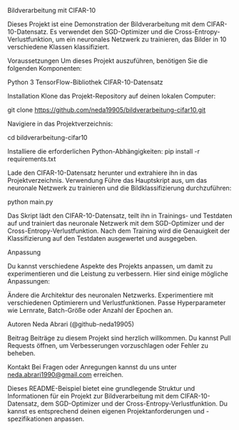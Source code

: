 Bildverarbeitung mit CIFAR-10

Dieses Projekt ist eine Demonstration der Bildverarbeitung mit dem CIFAR-10-Datensatz. Es verwendet den SGD-Optimizer und die Cross-Entropy-Verlustfunktion, um ein neuronales Netzwerk zu trainieren, das Bilder in 10 verschiedene Klassen klassifiziert.

Voraussetzungen
Um dieses Projekt auszuführen, benötigen Sie die folgenden Komponenten:

Python 3
TensorFlow-Bibliothek
CIFAR-10-Datensatz

Installation
Klone das Projekt-Repository auf deinen lokalen Computer:

git clone https://github.com/neda19905/bildverarbeitung-cifar10.git

Navigiere in das Projektverzeichnis:

cd bildverarbeitung-cifar10

Installiere die erforderlichen Python-Abhängigkeiten:
pip install -r requirements.txt

Lade den CIFAR-10-Datensatz herunter und extrahiere ihn in das Projektverzeichnis.
Verwendung
Führe das Hauptskript aus, um das neuronale Netzwerk zu trainieren und die Bildklassifizierung durchzuführen:

python main.py

Das Skript lädt den CIFAR-10-Datensatz, teilt ihn in Trainings- und Testdaten auf und trainiert das neuronale Netzwerk mit dem SGD-Optimizer und der Cross-Entropy-Verlustfunktion. Nach dem Training wird die Genauigkeit der Klassifizierung auf den Testdaten ausgewertet und ausgegeben.

Anpassung

Du kannst verschiedene Aspekte des Projekts anpassen, um damit zu experimentieren und die Leistung zu verbessern. Hier sind einige mögliche Anpassungen:

Ändere die Architektur des neuronalen Netzwerks.
Experimentiere mit verschiedenen Optimierern und Verlustfunktionen.
Passe Hyperparameter wie Lernrate, Batch-Größe oder Anzahl der Epochen an.

Autoren
Neda Abrari (@github-neda19905)

Beitrag
Beiträge zu diesem Projekt sind herzlich willkommen. Du kannst Pull Requests öffnen, um Verbesserungen vorzuschlagen oder Fehler zu beheben.

Kontakt
Bei Fragen oder Anregungen kannst du uns unter neda.abrari1990@gmail.com erreichen.

Dieses README-Beispiel bietet eine grundlegende Struktur und Informationen für ein Projekt zur Bildverarbeitung mit dem CIFAR-10-Datensatz, dem SGD-Optimizer und der Cross-Entropy-Verlustfunktion. Du kannst es entsprechend deinen eigenen Projektanforderungen und -spezifikationen anpassen.
